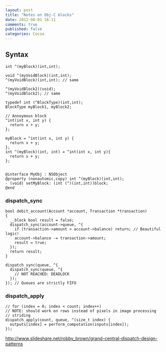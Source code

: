 ```yaml
---
layout: post
title: "Notes on Obj-C blocks"
date: 2012-08-01 16:11
comments: true
published: false 
categories: Cocoa
---
```


## Syntax

    int ^(myBlock)(int,int);

    void ^(myVoidBlock)(int,int);
    ^(myVoidBlock)(int,int); // same

    ^(myVoidBlock2)(void);
    ^(myVoidBlock2); // same

    typedef int (^BlockType)(int,int);
    BlockType myBlock1, myBlock2;

    // Annoymous block
    ^int(int x, int y) {
      return x + y;
    };

    myBlock = ^int(int x, int y) {
      return x + y;
    };
    int ^(myBlock)(int, int) = ^int(int x, int y){
      return x + y;
    };


    @interface MyObj : NSObject
    @property (nonautomic,copy) int ^(myBlock)(int,int);
    - (void) setMyBlock: (int (^)(int,int))block;
    @end


### dispatch_sync

    bool debit_account(Account *account, Transaction *transaction)
    {
      __block bool result = false;
      dispatch_sync(account->queue, ^{
        if (transaction->amount > account->balance) return; // Beautiful logic!
        account->balance -= transaction->amount;
        result = true;
      });
      return result;
    }

    dispatch_sync(queue, ^{
      dispatch_sync(queue, ^{
        // NOT REACHED: DEADLOCK
      });
    }); // Queues are strictly FIFO


### dispatch_apply

    // for (index = 0; index < count; index++)
    // NOTE: should work on rows instead of pixels in image processing
    // striding
    dispatch_apply(count, queue, ^(size_t index) {
      outputs[index] = perform_computation(inputs[index]);
    });

http://www.slideshare.net/robby_brown/grand-central-dispatch-design-patterns
